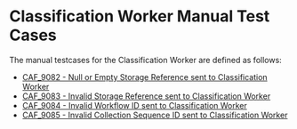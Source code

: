 # Classification Worker Manual Test Cases

The manual testcases for the Classification Worker are defined as follows:

- [CAF_9082 - Null or Empty Storage Reference sent to Classification Worker](CAF_9082)
- [CAF_9083 - Invalid Storage Reference sent to Classification Worker](CAF_9083)
- [CAF_9084 - Invalid Workflow ID sent to Classification Worker](CAF_9084)
- [CAF_9085 - Invalid Collection Sequence ID sent to Classification Worker](CAF_9085)
